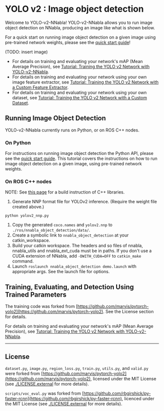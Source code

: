 # YOLO v2 : Image object detection

Welcome to YOLO-v2-NNabla! YOLO-v2-NNabla allows you to run image object detection on NNabla, producing an image like what is shown below.

For a quick start on running image object detection on a given image using pre-trained network weights, please see the [quick start guide](./quickstart.md)!

(TODO: insert image)

- For details on training and evaluating your network's mAP (Mean Average Precision), see [Tutorial: Training the YOLO v2 Network with YOLO-v2-NNabla](./tutorial/tutorial_training.md).
- For details on training and evaluating your network using your own image feature extractor, see [Tutorial: Training the YOLO v2 Network with a Custom Feature Extractor](./tutorial/tutorial_custom_features.md).
- For details on training and evaluating your network using your own dataset, see [Tutorial: Training the YOLO v2 Network with a Custom Dataset](./tutorial/tutorial_custom_dataset.md).


## Running Image Object Detection
YOLO-v2-NNabla currently runs on Python, or on ROS C++ nodes.

### On Python
For instructions on running image object detection the Python API, please see the [quick start guide](./quickstart.md). This tutorial covers the instructions on how to run image object detection on a given image, using pre-trained network weights.

### On ROS C++ nodes

NOTE: See [this page](https://github.com/sony/nnabla/tree/master/doc/build/README.md) for a build instruction of C++ libraries.

1. Generate NNP format file for YOLOv2 inference. (Require the weight file created above.)
```shell
python yolov2_nnp.py
```
1. Copy the generated `coco.names` and `yolov2.nnp` to `./ros/nnabla_object_detection/data/`.
1. Create a symbolic link to `nnabla_object_detection` at your catkin_workspace.
1. Build your catkin workspace. The headers and so files of nnabla, nnabla_utils and nnabla_ext_cuda must be in paths. If you don't use a CUDA extension of NNabla, add `-DWITH_CUDA=OFF` to `catkin_make` command.
1. Launch `roslaunch nnabla_object_detection demo.launch` with appropriate args. See the launch file for options.


## Training, Evaluating, and Detection Using Trained Parameters
The training code was forked from [https://github.com/marvis/pytorch-yolo2](https://github.com/marvis/pytorch-yolo2). See the License section for details.

For details on training and evaluating your network's mAP (Mean Average Precision), see [Tutorial: Training the YOLO v2 Network with YOLO-v2-NNabla](./tutorial/tutorial_training.md).

---
## License
`dataset.py`, `image.py`, `region_loss.py`, `train.py`, `utils.py`, and `valid.py` were forked from  [https://github.com/marvis/pytorch-yolo2](https://github.com/marvis/pytorch-yolo2), licensed under the MIT License (see [./LICENSE.external](./LICENSE.external) for more details).

`scripts/voc_eval.py` was forked from [https://github.com/rbgirshick/py-faster-rcnn](https://github.com/rbgirshick/py-faster-rcnn), licenced under the MIT License (see [./LICENSE.external](./LICENSE.external) for more details).